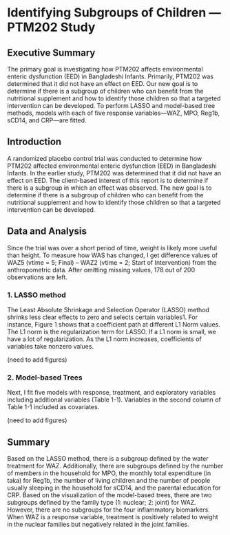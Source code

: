 # Identifying Subgroups of Children — PTM202 Study

## Executive Summary
The primary goal is investigating how PTM202 affects environmental enteric dysfunction (EED) in Bangladeshi Infants. Primarily, PTM202 was determined that it did not have an effect on EED. Our new goal is to determine if there is a subgroup of children who can benefit from the nutritional supplement and how to identify those children so that a targeted intervention can be developed. To perform LASSO and model-based tree methods, models with each of five response variables—WAZ, MPO, Reg1b, sCD14, and CRP—are fitted.

## Introduction
A randomized placebo control trial was conducted to determine how PTM202 affected environmental enteric dysfunction (EED) in Bangladeshi Infants. In the earlier study, PTM202 was determined that it did not have an effect on EED. The client-based interest of this report is to determine if there is a subgroup in which an effect was observed. The new goal is to determine if there is a subgroup of children who can benefit from the nutritional supplement and how to identify those children so that a targeted intervention can be developed.

## Data and Analysis
Since the trial was over a short period of time, weight is likely more useful than height. To measure how WAS has changed, I get difference values of WAZ5 (vtime = 5; Final) – WAZ2 (vtime = 2; Start of Intervention) from the anthropometric data. After omitting missing values, 178 out of 200 observations are left.

### 1. LASSO method
The Least Absolute Shrinkage and Selection Operator (LASSO) method shrinks less clear effects to zero and selects certain variables1. For instance, Figure 1 shows that a coefficient path at different L1 Norm values. The L1 norm is the regularization term for LASSO. If a L1 norm is small, we have a lot of regularization. As the L1 norm increases, coefficients of variables take nonzero values.

(need to add figures)

### 2. Model-based Trees
Next, I fit five models with response, treatment, and exploratory variables including additional variables (Table 1-1). Variables in the second column of Table 1-1 included as covariates.

(need to add figures)

## Summary
Based on the LASSO method, there is a subgroup defined by the water treatment for WAZ. Additionally, there are subgroups defined by the number of members in the household for MPO, the monthly total expenditure (in taka) for Reg1b, the number of living children and the number of people usually sleeping in the household for sCD14, and the parental education for CRP. Based on the visualization of the model-based trees, there are two subgroups defined by the family type (1: nuclear; 2: joint) for WAZ. However, there are no subgroups for the four inflammatory biomarkers. When WAZ is a response variable, treatment is positively related to weight in the nuclear families but negatively related in the joint families.
